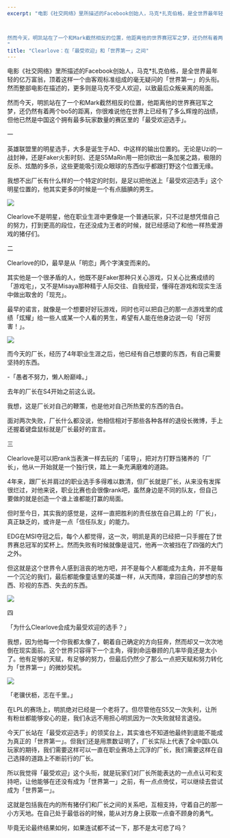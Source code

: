 ```yaml
---
excerpt: "电影《社交网络》里所描述的Facebook创始人，马克*扎克伯格，是全世界最年轻的亿万富翁，顶着这样一个由客观标准组成的毫无疑问的「世界第一」的头衔。然而整部电影在描述的，更多则是马克不受人欢迎，以致最后众叛亲离的局面。



然而今天，明凯站在了一个和Mark截然相反的位置，他距离他的世界赛冠军之梦，还仍然有着两个bo5的距离，你很难说他在世界上已经有了多么辉煌的战绩，但他已然是中国这个拥有最多玩家数量的赛区里的「最受欢迎选手」。
"
title: "Clearlove：在「最受欢迎」和「世界第一」之间"
---
```


电影《社交网络》里所描述的Facebook创始人，马克*扎克伯格，是全世界最年轻的亿万富翁，顶着这样一个由客观标准组成的毫无疑问的「世界第一」的头衔。然而整部电影在描述的，更多则是马克不受人欢迎，以致最后众叛亲离的局面。

然而今天，明凯站在了一个和Mark截然相反的位置，他距离他的世界赛冠军之梦，还仍然有着两个bo5的距离，你很难说他在世界上已经有了多么辉煌的战绩，但他已然是中国这个拥有最多玩家数量的赛区里的「最受欢迎选手」。

一

英雄联盟里的明星选手，大多是诞生于AD、中这样的输出位置的。无论是Uzi的一战封神，还是Faker火影时刻、还是S5MaRin用一把剑砍出一条加冕之路，极限的反杀、炫酷的多杀，这些更能吸引观众眼球的东西似乎都跟打野这个位置无缘。

我想不出厂长有什么样的一个特定的时刻，是足以把他送上「最受欢迎选手」这个明星位置的，他其实更多的时候是一个有点腼腆的男生。

![](https://cl.ly/oQSn/9c8cd3c0b29d4d72e05ba1dd8967bf85)

Clearlove不是明星，他在职业生涯中更像是一个普通玩家，只不过是想凭借自己的努力，打到更高的段位，在还没成为王者的时候，就已经感动了和他一样热爱游戏的猪仔们。

二

Clearlove的ID，最早是从「明恋」两个字演变而来的。

其实他是一个很矛盾的人，他既不是Faker那种只关心游戏，只关心比赛成绩的「游戏宅」，又不是Misaya那种精于人际交往、自我经营，懂得在游戏和现实生活中做出取舍的「现充」。

最早的诺言，就像是一个想要好好玩游戏，同时也可以把自己的那一点游戏里的成绩「炫耀」给一些人或某一个人看的男生，希望有人能在他身边说一句「好厉害！」。

![](https://cl.ly/oPqT/784f08b052bf26c94bd8f5ad6f4b5da3_r)

而今天的厂长，经历了4年职业生涯之后，他已经有自己想要的东西，有自己需要坚持的东西。

-「愚者不努力，懒人盼巅峰。」

去年的厂长在S4开始之前这么说。

我想，这是厂长对自己的鞭策，也是他对自己所热爱的东西的告白。

面对两次失败，厂长什么都没说，他相信相对于那些各种各样的退役长微博，手上还握着键盘鼠标就是厂长最好的宣言。

三

Clearlove是可以把rank当表演一样去玩的「诺导」，把对方打野当猪养的「厂长」，他从一开始就是一个独行侠，踏上一条充满磨难的道路。

4年来，跟厂长并肩过的职业选手多得难以数清，但厂长就是厂长，从来没有发挥很烂过，对他来说，职业比赛也会很像rank吧，虽然身边是不同的队友，但自己要做的就是创造一个谁上谁都能打赢的局面。

但时至今日，其实我的感觉是，这样一直把胜利的责任放在自己肩上的「厂长」，真正缺乏的，或许是一点「信任队友」的能力。

EDG在MSI夺冠之后，每个人都觉得，这一次，明凯是真的已经把一只手握在了世界赛总冠军的奖杯上。然而失败有时候就像是诅咒，他再一次被挡在了四强的大门之外。

但这就是这个世界令人感到沮丧的地方吧，并不是每个人都能成为主角，并不是每一个沉沦的我们，最后都能像童话里的英雄一样，从天而降，拿回自己的梦想的东西、珍视的东西、失去的东西。

![](https://cl.ly/oQcG/889309d9e0802514d966ed13f7de686a)

四

「为什么Clearlove会成为最受欢迎的选手？」

我想，因为他每一个你我都太像了，朝着自己确定的方向狂奔，然而却又一次次地倒在现实面前。这个世界只容得下一个主角，得到命运眷顾的几率毕竟还是太小了。他有足够的天赋，有足够的努力，但最后仍然少了那么一点把天赋和努力转化为「世界第一」的微妙契机。

![](https://cl.ly/oQcE/46e568f1899d03b0a110808be8ac7128_r)

「老骥伏枥，志在千里。」

在LPL的赛场上，明凯绝对已经是一个老将了。但尽管他在S5又一次失利，让所有粉丝都能够安心的是，我们永远不用担心明凯因为一次失败就轻言退役。

今天厂长站在「最受欢迎选手」的领奖台上，其实谁也不知道他最终到底能不能成为真正的「世界第一」。但我们还是用票数证明了，厂长实际上代表了全中国LOL玩家的期待，我们需要这样可以一直在职业赛场上沉浮的厂长，我们需要这样在自己选择的道路上不断前行的厂长。

所以我觉得「最受欢迎」这个头衔，就是玩家们对厂长所能表达的一点点认可和支持吧，让他能够在还没有成为「世界第一」之前，有一点点倚仗，可以继续去尝试成为「世界第一」。

这就是包括我在内的所有猪仔们和厂长之间的关系吧，互相支持，守着自己的那一小方天地。在自己处于最低谷的时候，能从对方身上获取一点奋不顾身的勇气。

毕竟无论最终结果如何，如果连试都不试一下，那不是太可悲了吗？